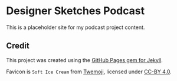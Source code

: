 # Designer Sketches Podcast
This is a placeholder site for my podcast project content.


## Credit 
This project was created using the [GitHub Pages gem for Jekyll](https://github.com/github/pages-gem).

Favicon is `Soft Ice Cream` from [Twemoji](https://twemoji.twitter.com/), licensed under [CC-BY 4.0](https://creativecommons.org/licenses/by/4.0/).

